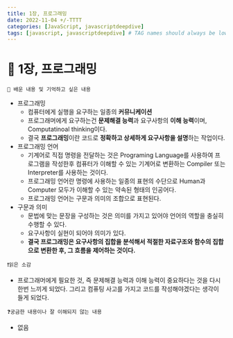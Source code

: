 ```yaml
---
title: 1장, 프로그래밍
date: 2022-11-04 +/-TTTT
categories: [JavaScript, javascriptdeepdive]
tags: [javascript, javascriptdeepdive] # TAG names should always be lowercase
---
```


# 🔖 1장, 프로그래밍

```
📌 배운 내용 및 기억하고 싶은 내용
```

- 프로그래밍
  - 컴퓨터에게 실행을 요구하는 일종의 **커뮤니케이션**
  - 프로그래머에게 요구하는건 **문제해결 능력**과 요구사항의 **이해 능력**이며, Computatinoal thinking이다.
  - 결국 **프로그래밍**이란 코드로 **정확하고 상세하게 요구사항을 설명**하는 작업이다.
- 프로그래밍 언어
  - 기계어로 직접 명령을 전달하는 것은 Programing Language를 사용하여 프로그램을 작성한후 컴퓨터가 이해할 수 있는 기계어로 변환하는 Compiler 또는 Interpreter를 사용하는 것이다.
  - 프로그래밍 언어란 명령에 사용하는 일종의 표현의 수단으로 Human과 Computer 모두가 이해할 수 있는 약속된 형태의 인공어다.
  - 프로그래밍 언어는 구문과 의미의 조합으로 표현된다.
- 구문과 의미
  - 문법에 맞는 문장을 구성하는 것은 의미를 가지고 있어야 언어의 역할을 충실히 수행할 수 있다.
  - 요구사항이 실현이 되어야 의미가 있다.
  - **결국 프로그래밍은 요구사항의 집합을 분석해서 적절한 자료구조와 함수의 집합으로 변환한 후, 그 흐름을 제어하는 것이다.**

```
❗️읽은 소감
```

- 프로그래머에게 필요한 것, 즉 문제해결 능력과 이해 능력이 중요하다는 것을 다시 한번 느끼게 되었다. 그리고 컴퓨팅 사고를 가지고 코드를 작성해야겠다는 생각이 들게 되었다.

```
❓궁금한 내용이나 잘 이해되지 않는 내용
```

- 없음